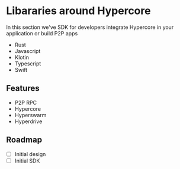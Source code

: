 # Libararies around Hypercore 

In this section we've SDK for developers integrate Hypercore in your application or build P2P apps

- Rust
- Javascript
- Klotin
- Typescript
- Swift

## Features

- P2P RPC
- Hypercore
- Hyperswarm
- Hyperdrive

## Roadmap

- [ ] Initial design
- [ ] Initial SDK

